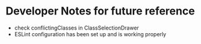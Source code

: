 # Developer Notes for future reference

- check conflictingClasses in ClassSelectionDrawer
- ESLint configuration has been set up and is working properly
